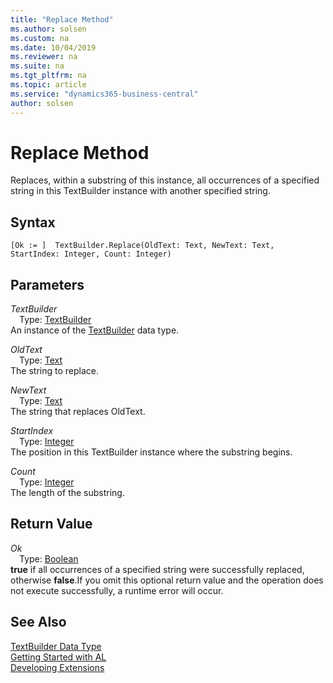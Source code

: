 ```yaml
---
title: "Replace Method"
ms.author: solsen
ms.custom: na
ms.date: 10/04/2019
ms.reviewer: na
ms.suite: na
ms.tgt_pltfrm: na
ms.topic: article
ms.service: "dynamics365-business-central"
author: solsen
---
```

[//]: # (START>DO_NOT_EDIT)
[//]: # (IMPORTANT:Do not edit any of the content between here and the END>DO_NOT_EDIT.)
[//]: # (Any modifications should be made in the .xml files in the ModernDev repo.)
# Replace Method
Replaces, within a substring of this instance, all occurrences of a specified string in this TextBuilder instance with another specified string.


## Syntax
```
[Ok := ]  TextBuilder.Replace(OldText: Text, NewText: Text, StartIndex: Integer, Count: Integer)
```
## Parameters
*TextBuilder*  
&emsp;Type: [TextBuilder](textbuilder-data-type.md)  
An instance of the [TextBuilder](textbuilder-data-type.md) data type.  

*OldText*  
&emsp;Type: [Text](../text/text-data-type.md)  
The string to replace.
        
*NewText*  
&emsp;Type: [Text](../text/text-data-type.md)  
The string that replaces OldText.
        
*StartIndex*  
&emsp;Type: [Integer](../integer/integer-data-type.md)  
The position in this TextBuilder instance where the substring begins.
        
*Count*  
&emsp;Type: [Integer](../integer/integer-data-type.md)  
The length of the substring.  


## Return Value
*Ok*  
&emsp;Type: [Boolean](../boolean/boolean-data-type.md)  
**true** if all occurrences of a specified string were successfully replaced, otherwise **false**.If you omit this optional return value and the operation does not execute successfully, a runtime error will occur.    


[//]: # (IMPORTANT: END>DO_NOT_EDIT)
## See Also
[TextBuilder Data Type](textbuilder-data-type.md)  
[Getting Started with AL](../../devenv-get-started.md)  
[Developing Extensions](../../devenv-dev-overview.md)